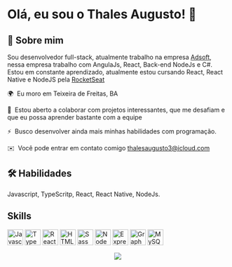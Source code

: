 # Olá, eu sou o Thales Augusto! 👋

## 🚀 Sobre mim

Sou desenvolvedor full-stack, atualmente trabalho na empresa [Adsoft](https://www.adsoft.com.br/), nessa empresa trabalho com AngulaJs, React, Back-end NodeJs e C#.
Estou em constante aprendizado, atualmente estou cursando React, React Native e NodeJS pela [RocketSeat](https://www.rocketseat.com.br/)

🌍  Eu moro em Teixeira de Freitas, BA

🤝  Estou aberto a colaborar com projetos interessantes, que me desafiam e que eu possa aprender bastante com a equipe

⚡  Busco desenvolver ainda mais minhas habilidades com programação.

✉️  Você pode entrar em contato comigo [thalesaugusto3@icloud.com](mailto:thalesaugusto3@icloud.com)

## 🛠 Habilidades

Javascript, TypeScritp, React, React Native, NodeJs.

## Skills

<p align="left">
<a href="https://developer.mozilla.org/en-US/docs/Web/JavaScript" target="_blank" rel="noreferrer"><img src="https://raw.githubusercontent.com/danielcranney/readme-generator/main/public/icons/skills/javascript-colored.svg" width="36" height="36" alt="Javascript" /></a>
<a href="https://www.typescriptlang.org/" target="_blank" rel="noreferrer"><img src="https://raw.githubusercontent.com/danielcranney/readme-generator/main/public/icons/skills/typescript-colored.svg" width="36" height="36" alt="TypeScript" /></a>
<a href="https://pt-br.reactjs.org/" target="_blank" rel="noreferrer"><img src="https://raw.githubusercontent.com/danielcranney/readme-generator/main/public/icons/skills/react-colored.svg" width="36" height="36" alt="React" /></a>
<a href="https://developer.mozilla.org/en-US/docs/Glossary/HTML5" target="_blank" rel="noreferrer"><img src="https://raw.githubusercontent.com/danielcranney/readme-generator/main/public/icons/skills/html5-colored.svg" width="36" height="36" alt="HTML5" /></a>
<a href="https://sass-lang.com/" target="_blank" rel="noreferrer"><img src="https://raw.githubusercontent.com/danielcranney/readme-generator/main/public/icons/skills/sass-colored.svg" width="36" height="36" alt="Sass" /></a>
<a href="https://nodejs.org/en/" target="_blank" rel="noreferrer"><img src="https://raw.githubusercontent.com/danielcranney/readme-generator/main/public/icons/skills/nodejs-colored.svg" width="36" height="36" alt="NodeJS" /></a>
<a href="https://expressjs.com/" target="_blank" rel="noreferrer"><img src="https://raw.githubusercontent.com/danielcranney/readme-generator/main/public/icons/skills/express-colored-dark.svg" width="36" height="36" alt="Express" /></a>
<a href="https://graphql.org/" target="_blank" rel="noreferrer"><img src="https://raw.githubusercontent.com/danielcranney/readme-generator/main/public/icons/skills/graphql-colored.svg" width="36" height="36" alt="GraphQL" /></a>
<a href="https://www.mysql.com/" target="_blank" rel="noreferrer"><img src="https://raw.githubusercontent.com/danielcranney/readme-generator/main/public/icons/skills/mysql-colored.svg" width="36" height="36" alt="MySQL" /></a>
</p>


<p align="center">
<img src="https://capsule-render.vercel.app/api?type=waving&color=gradient&height=65&section=footer"/>
</p>
